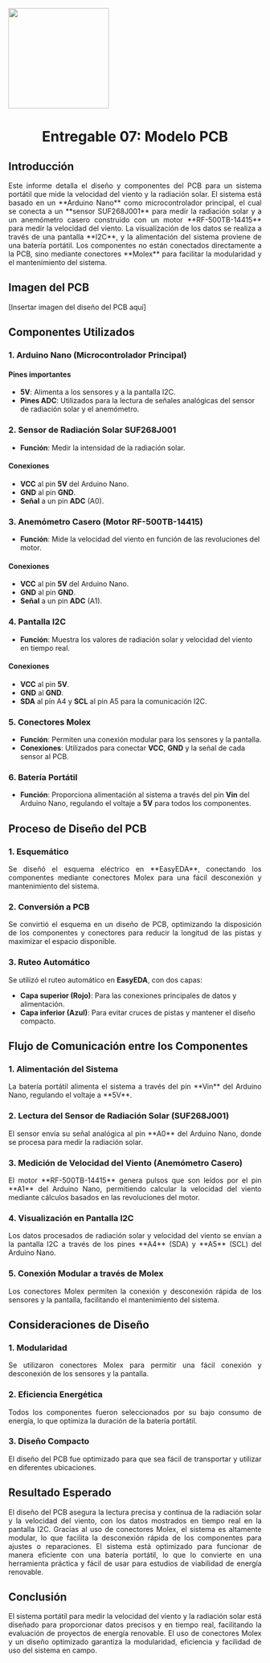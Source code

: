 <p align="left">
  <img src="https://github.com/user-attachments/assets/7d175927-ada3-49d1-9feb-c539e3595c73" width="200">
  <h1 align="center">Entregable 07: Modelo PCB</h1>
</p>

## Introducción

<p align="justify">Este informe detalla el diseño y componentes del PCB para un sistema portátil que mide la velocidad del viento y la radiación solar. El sistema está basado en un **Arduino Nano** como microcontrolador principal, el cual se conecta a un **sensor SUF268J001** para medir la radiación solar y a un anemómetro casero construido con un motor **RF-500TB-14415** para medir la velocidad del viento. La visualización de los datos se realiza a través de una pantalla **I2C**, y la alimentación del sistema proviene de una batería portátil. Los componentes no están conectados directamente a la PCB, sino mediante conectores **Molex** para facilitar la modularidad y el mantenimiento del sistema.</p>

## Imagen del PCB

[Insertar imagen del diseño del PCB aquí]

## Componentes Utilizados

### 1. Arduino Nano (Microcontrolador Principal)
#### Pines importantes
- **5V**: Alimenta a los sensores y a la pantalla I2C.
- **Pines ADC**: Utilizados para la lectura de señales analógicas del sensor de radiación solar y el anemómetro.

### 2. Sensor de Radiación Solar SUF268J001
- **Función**: Medir la intensidad de la radiación solar.

#### Conexiones
- **VCC** al pin **5V** del Arduino Nano.
- **GND** al pin **GND**.
- **Señal** a un pin **ADC** (A0).

### 3. Anemómetro Casero (Motor RF-500TB-14415)
- **Función**: Mide la velocidad del viento en función de las revoluciones del motor.

#### Conexiones
- **VCC** al pin **5V** del Arduino Nano.
- **GND** al pin **GND**.
- **Señal** a un pin **ADC** (A1).

### 4. Pantalla I2C
- **Función**: Muestra los valores de radiación solar y velocidad del viento en tiempo real.

#### Conexiones
- **VCC** al pin **5V**.
- **GND** al **GND**.
- **SDA** al pin A4 y **SCL** al pin A5 para la comunicación I2C.

### 5. Conectores Molex
- **Función**: Permiten una conexión modular para los sensores y la pantalla.
- **Conexiones**: Utilizados para conectar **VCC**, **GND** y la señal de cada sensor al PCB.

### 6. Batería Portátil
- **Función**: Proporciona alimentación al sistema a través del pin **Vin** del Arduino Nano, regulando el voltaje a **5V** para todos los componentes.

## Proceso de Diseño del PCB

### 1. Esquemático
<p align="justify">Se diseñó el esquema eléctrico en **EasyEDA**, conectando los componentes mediante conectores Molex para una fácil desconexión y mantenimiento del sistema.</p>

### 2. Conversión a PCB
<p align="justify">Se convirtió el esquema en un diseño de PCB, optimizando la disposición de los componentes y conectores para reducir la longitud de las pistas y maximizar el espacio disponible.</p>

### 3. Ruteo Automático
Se utilizó el ruteo automático en **EasyEDA**, con dos capas:
- **Capa superior (Rojo)**: Para las conexiones principales de datos y alimentación.
- **Capa inferior (Azul)**: Para evitar cruces de pistas y mantener el diseño compacto.

## Flujo de Comunicación entre los Componentes

### 1.  Alimentación del Sistema
<p align="justify">La batería portátil alimenta el sistema a través del pin **Vin** del Arduino Nano, regulando el voltaje a **5V**.</p>

### 2. Lectura del Sensor de Radiación Solar (SUF268J001)
<p align="justify">El sensor envía su señal analógica al pin **A0** del Arduino Nano, donde se procesa para medir la radiación solar.</p>

### 3. Medición de Velocidad del Viento (Anemómetro Casero)
<p align="justify">El motor **RF-500TB-14415** genera pulsos que son leídos por el pin **A1** del Arduino Nano, permitiendo calcular la velocidad del viento mediante cálculos basados en las revoluciones del motor.</p>

### 4. Visualización en Pantalla I2C
<p align="justify">Los datos procesados de radiación solar y velocidad del viento se envían a la pantalla I2C a través de los pines **A4** (SDA) y **A5** (SCL) del Arduino Nano.</p>

### 5. Conexión Modular a través de Molex
<p align="justify">Los conectores Molex permiten la conexión y desconexión rápida de los sensores y la pantalla, facilitando el mantenimiento del sistema.</p>

## Consideraciones de Diseño

### 1. Modularidad
<p align="justify">Se utilizaron conectores Molex para permitir una fácil conexión y desconexión de los sensores y la pantalla.</p>

### 2. Eficiencia Energética
<p align="justify">Todos los componentes fueron seleccionados por su bajo consumo de energía, lo que optimiza la duración de la batería portátil.</p>

### 3. Diseño Compacto
<p align="justify">El diseño del PCB fue optimizado para que sea fácil de transportar y utilizar en diferentes ubicaciones.</p>

## Resultado Esperado

<p align="justify">El diseño del PCB asegura la lectura precisa y continua de la radiación solar y la velocidad del viento, con los datos mostrados en tiempo real en la pantalla I2C. Gracias al uso de conectores Molex, el sistema es altamente modular, lo que facilita la desconexión rápida de los componentes para ajustes o reparaciones. El sistema está optimizado para funcionar de manera eficiente con una batería portátil, lo que lo convierte en una herramienta práctica y fácil de usar para estudios de viabilidad de energía renovable.</p>

## Conclusión

<p align="justify">El sistema portátil para medir la velocidad del viento y la radiación solar está diseñado para proporcionar datos precisos y en tiempo real, facilitando la evaluación de proyectos de energía renovable. El uso de conectores Molex y un diseño optimizado garantiza la modularidad, eficiencia y facilidad de uso del sistema en campo.</p>
